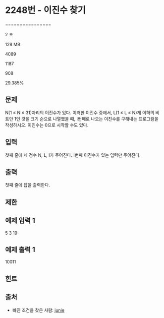 # 2248번 - 이진수 찾기


================

2 초

128 MB

4089

1187

908

29.385%

문제
--

N(1 ≤ N ≤ 31)자리의 이진수가 있다. 이러한 이진수 중에서, L(1 ≤ L ≤ N)개 이하의 비트만 1인 것을 크기 순으로 나열했을 때, I번째로 나오는 이진수를 구해내는 프로그램을 작성하시오. 이진수는 0으로 시작할 수도 있다.

입력
--

첫째 줄에 세 정수 N, L, I가 주어진다. I번째 이진수가 있는 입력만 주어진다.

출력
--

첫째 줄에 답을 출력한다.

제한
--

예제 입력 1
-------

5 3 19

예제 출력 1
-------

10011

힌트
--

출처
--

*   빠진 조건을 찾은 사람: [junie](/user/junie)